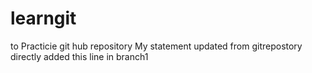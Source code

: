# learngit
to Practicie git hub repository
My statement updated from gitrepostory directly
added this line in branch1 
